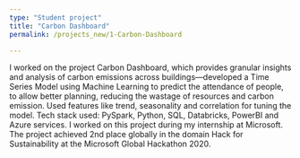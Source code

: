 ```yaml
---
type: "Student project"
title: "Carbon Dashboard"
permalink: /projects_new/1-Carbon-Dashboard

---
```

I worked on the project Carbon Dashboard, which provides granular insights and analysis of carbon emissions across buildings—developed a Time Series Model using Machine Learning to predict the attendance of people, to allow better planning, reducing the wastage of resources and carbon emission. Used features like trend, seasonality and correlation for tuning the model. Tech stack used: PySpark, Python, SQL, Databricks, PowerBI and Azure services. I worked on this project during my internship at Microsoft. The project achieved 2nd place globally in the domain Hack for Sustainability at the Microsoft Global Hackathon 2020.

